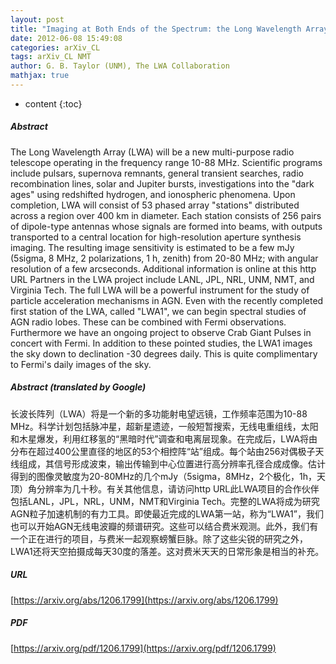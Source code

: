 ```yaml
---
layout: post
title: "Imaging at Both Ends of the Spectrum: the Long Wavelength Array and Fermi"
date: 2012-06-08 15:49:08
categories: arXiv_CL
tags: arXiv_CL NMT
author: G. B. Taylor (UNM), The LWA Collaboration
mathjax: true
---
```


* content
{:toc}

##### Abstract
The Long Wavelength Array (LWA) will be a new multi-purpose radio telescope operating in the frequency range 10-88 MHz. Scientific programs include pulsars, supernova remnants, general transient searches, radio recombination lines, solar and Jupiter bursts, investigations into the "dark ages" using redshifted hydrogen, and ionospheric phenomena. Upon completion, LWA will consist of 53 phased array "stations" distributed across a region over 400 km in diameter. Each station consists of 256 pairs of dipole-type antennas whose signals are formed into beams, with outputs transported to a central location for high-resolution aperture synthesis imaging. The resulting image sensitivity is estimated to be a few mJy (5sigma, 8 MHz, 2 polarizations, 1 h, zenith) from 20-80 MHz; with angular resolution of a few arcseconds. Additional information is online at this http URL Partners in the LWA project include LANL, JPL, NRL, UNM, NMT, and Virginia Tech. The full LWA will be a powerful instrument for the study of particle acceleration mechanisms in AGN. Even with the recently completed first station of the LWA, called "LWA1", we can begin spectral studies of AGN radio lobes. These can be combined with Fermi observations. Furthermore we have an ongoing project to observe Crab Giant Pulses in concert with Fermi. In addition to these pointed studies, the LWA1 images the sky down to declination -30 degrees daily. This is quite complimentary to Fermi's daily images of the sky.

##### Abstract (translated by Google)
长波长阵列（LWA）将是一个新的多功能射电望远镜，工作频率范围为10-88 MHz。科学计划包括脉冲星，超新星遗迹，一般短暂搜索，无线电重组线，太阳和木星爆发，利用红移氢的“黑暗时代”调查和电离层现象。在完成后，LWA将由分布在超过400公里直径的地区的53个相控阵“站”组成。每个站由256对偶极子天线组成，其信号形成波束，输出传输到中心位置进行高分辨率孔径合成成像。估计得到的图像灵敏度为20-80MHz的几个mJy（5sigma，8MHz，2个极化，1h，天顶）角分辨率为几十秒。有关其他信息，请访问http URL此LWA项目的合作伙伴包括LANL，JPL，NRL，UNM，NMT和Virginia Tech。完整的LWA将成为研究AGN粒子加速机制的有力工具。即使最近完成的LWA第一站，称为“LWA1”，我们也可以开始AGN无线电波瓣的频谱研究。这些可以结合费米观测。此外，我们有一个正在进行的项目，与费米一起观察螃蟹巨脉。除了这些尖锐的研究之外，LWA1还将天空拍摄成每天30度的落差。这对费米天天的日常形象是相当的补充。

##### URL
[https://arxiv.org/abs/1206.1799](https://arxiv.org/abs/1206.1799)

##### PDF
[https://arxiv.org/pdf/1206.1799](https://arxiv.org/pdf/1206.1799)

